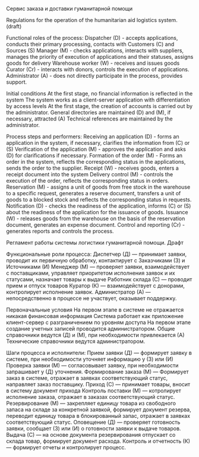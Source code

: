 Сервис заказа и доставки гуманитарной помощи

Regulations for the operation of the humanitarian aid logistics system.
(draft)

Functional roles of the process:
Dispatcher (D) - accepts applications, conducts their primary processing, contacts with Customers (C) and Sources (S)
Manager (M) - checks applications, interacts with suppliers, manages the priority of execution of applications and their statuses, assigns goods for delivery
Warehouse worker (W) - receives and issues goods
Curator (Cr) - interacts with donors, controls the execution of applications.
Administrator (A) - does not directly participate in the process, provides support.

Initial conditions
At the first stage, no financial information is reflected in the system
The system works as a client-server application with differentiation by access levels
At the first stage, the creation of accounts is carried out by the administrator.
General directories are maintained (D) and (M), if necessary, attracted (A)
Technical references are maintained by the administrator.

Process steps and performers:
Receiving an application (D) - forms an application in the system, if necessary, clarifies the information from (C) or (S)
Verification of the application (M) - approves the application and asks (D) for clarifications if necessary.
Formation of the order (M) - Forms an order in the system, reflects the corresponding status in the applications, sends the order to the supplier.
Receipt (W) - receives goods, enters a receipt document into the system
Delivery control (M) - controls the execution of the order, reflects the corresponding status in orders.
Reservation (M) - assigns a unit of goods from free stock in the warehouse to a specific request, generates a reserve document, transfers a unit of goods to a blocked stock and reflects the corresponding status in requests.
Notification (D) - checks the readiness of the application, informs (C) or (S) about the readiness of the application for the issuance of goods.
Issuance (W) - releases goods from the warehouse on the basis of the reservation document, generates an expense document.
Control and reporting (Cr) - generates reports and controls the process.



Регламент работы системы логистики гуманитарной помощи.
Драфт

Функциональные роли процесса:
Диспетчер (Д) — принимает заявки, проводит их первичную обработку, контактирует с Заказчиками (З) и Источниками (И)
Менеджер (М) — проверяет заявки, взаимодействует с поставщиками, управляет приоритетом исполнения заявок и их статусами, назначает товары к выдаче
Работник склада (С) — проводит прием и отпуск товаров
Куратор (К) — взаимодействует с донорами, контролирует исполнение заявок.
Администратор (А) — непосредственно в процессе не участвует, оказывает поддержку.

Первоначальные условия
На первом этапе в системе не отражается никакая финансовая информация
Система работает как приложение клиент-сервер с разграничением по уровням доступа
На первом этапе создание учетных записей проводится администратором.
Общие справочники ведутся (Д) и (М), при необходимости привлекается (А)
Технические справочники ведутся администратором.

Шаги процесса и исполнители:
Прием заявки (Д) — формирует заявку в системе, при необходимости уточняет информацию у (З) или (И)
Проверка заявки (М) — согласовывает заявку, при необходимости запрашивает у (Д) уточнения.
Формирование заказа (М) — Формирует заказ в системе, отражает в заявках соответствующий статус, направляет заказ поставщику.
Приход (С) — принимает товары, вносит в систему документ прихода
Контроль поставки (М) — котролирует исполнение заказа, отражает в заказах соответствующий статус.
Резервирование (М) — закрепляет единицу товара из свободного запаса на складе за конкретной заявкой, формирует документ резерва, переводит единицу товара в блокированный запас, отражает в заявках соответствующий статус.
Оповещение (Д) — проверяет готовность заявки, сообщает (З) или (И) о готовности заявки к выдаче товаров.
Выдача (С) — на основе документа резервирования отпускает со склада товар, формирует документ расхода.
Контроль и отчетность (К) — формирует отчеты и контролирует процесс.


